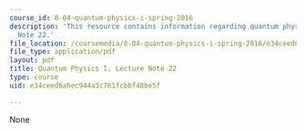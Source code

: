 ```yaml
---
course_id: 8-04-quantum-physics-i-spring-2016
description: 'This resource contains information regarding quantum physics: Lecture
  Note 22.'
file_location: /coursemedia/8-04-quantum-physics-i-spring-2016/e34ceed6a6ec944a3c761fcbbf48be5f_MIT8_04S16_LecNotes22.pdf
file_type: application/pdf
layout: pdf
title: Quantum Physics I, Lecture Note 22
type: course
uid: e34ceed6a6ec944a3c761fcbbf48be5f

---
```

None